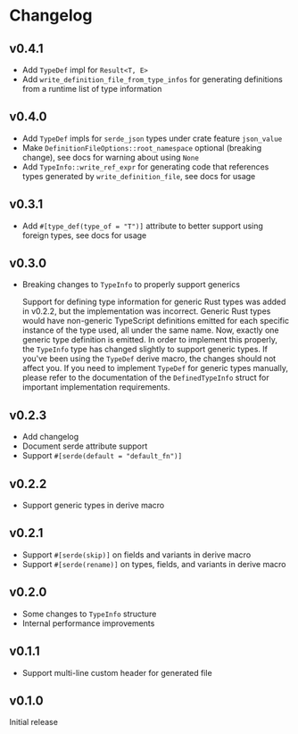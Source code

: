 # Changelog

## v0.4.1

* Add `TypeDef` impl for `Result<T, E>`
* Add `write_definition_file_from_type_infos` for generating definitions from a runtime list of type information

## v0.4.0

* Add `TypeDef` impls for `serde_json` types under crate feature `json_value`
* Make `DefinitionFileOptions::root_namespace` optional (breaking change), see docs for warning about using `None`
* Add `TypeInfo::write_ref_expr` for generating code that references types generated by `write_definition_file`, see docs for usage

## v0.3.1

* Add `#[type_def(type_of = "T")]` attribute to better support using foreign types, see docs for usage

## v0.3.0

* Breaking changes to `TypeInfo` to properly support generics

  Support for defining type information for generic Rust types was added in v0.2.2, but the implementation was incorrect. Generic Rust types would have non-generic TypeScript definitions emitted for each specific instance of the type used, all under the same name. Now, exactly one generic type definition is emitted. In order to implement this properly, the `TypeInfo` type has changed slightly to support generic types. If you've been using the `TypeDef` derive macro, the changes should not affect you. If you need to implement `TypeDef` for generic types manually, please refer to the documentation of the `DefinedTypeInfo` struct for important implementation requirements.

## v0.2.3

* Add changelog
* Document serde attribute support
* Support `#[serde(default = "default_fn")]`

## v0.2.2

* Support generic types in derive macro

## v0.2.1

* Support `#[serde(skip)]` on fields and variants in derive macro
* Support `#[serde(rename)]` on types, fields, and variants in derive macro

## v0.2.0

* Some changes to `TypeInfo` structure
* Internal performance improvements

## v0.1.1

* Support multi-line custom header for generated file

## v0.1.0

Initial release
